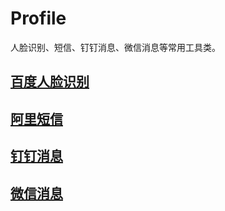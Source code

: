 # Profile

人脸识别、短信、钉钉消息、微信消息等常用工具类。  

## [百度人脸识别](src/main/java/cn/net/bhe/util/BaiduFaceUtils.java)

## [阿里短信](src/main/java/cn/net/bhe/util/AliSmsUtils.java)

## [钉钉消息](src/main/java/cn/net/bhe/util/DingTalkUtils.java)

## [微信消息](src/main/java/cn/net/bhe/util/WeChatUtils.java)
